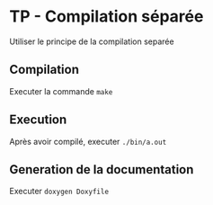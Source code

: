# TP -   Compilation séparée

Utiliser le principe de la compilation separée

## Compilation

Executer la commande `make`

## Execution

Après avoir compilé, executer `./bin/a.out`

## Generation de la documentation

Executer `doxygen Doxyfile`
